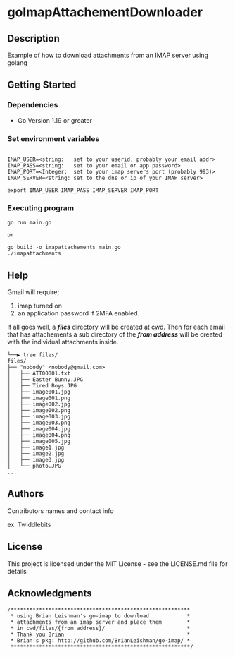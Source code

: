 
# goImapAttachementDownloader

## Description

Example of how to download attachments from an IMAP server using golang

## Getting Started

### Dependencies

* Go Version 1.19 or greater

### Set environment variables

```

IMAP_USER=<string:   set to your userid, probably your email addr>
IMAP_PASS=<string:   set to your email or app password>
IMAP_PORT=<Integer:  set to your imap servers port (probably 993)>
IMAP_SERVER=<string: set to the dns or ip of your IMAP server>

export IMAP_USER IMAP_PASS IMAP_SERVER IMAP_PORT
```

### Executing program

```
go run main.go

or

go build -o imapattachements main.go
./imapattachments
```

## Help

Gmail will require;
1) imap turned on
2) an application password if 2MFA enabled.

If all goes well, a ***files*** directory will be created at cwd. Then
for each email that has attachements a sub directory of the ***from address***
will be created with the individual attachments inside.

```
└──▶ tree files/
files/
├── "nobody" <nobody@gmail.com>
│   ├── ATT00001.txt
│   ├── Easter Bunny.JPG
│   ├── Tired Boys.JPG
│   ├── image001.jpg
│   ├── image001.png
│   ├── image002.jpg
│   ├── image002.png
│   ├── image003.jpg
│   ├── image003.png
│   ├── image004.jpg
│   ├── image004.png
│   ├── image005.jpg
│   ├── image1.jpg
│   ├── image2.jpg
│   ├── image3.jpg
│   └── photo.JPG
...
```

## Authors

Contributors names and contact info

ex. Twiddlebits


## License

This project is licensed under the MIT License - see the LICENSE.md file for
details

## Acknowledgments
```
/*********************************************************
 * using Brian Leishman's go-imap to download            *
 * attachments from an imap server and place them        *
 * in cwd/files/{from address}/                          *
 * Thank you Brian                                       *
 * Brian's pkg: http://github.com/BrianLeishman/go-imap/ *
 *********************************************************/
 ```
